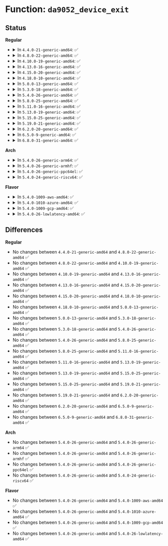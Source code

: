 # Function: <code>da9052_device_exit</code>

## Status
<b>Regular</b>
<ul>
<li>
<details>
<summary>In <code>4.4.0-21-generic-amd64</code>: ✅</summary>

```c
void da9052_device_exit(struct da9052 * da9052)
```

```json
{
  "name": "da9052_device_exit",
  "collision_type": "Unique Global",
  "inline_type": "No",
  "funcs": [
    {
      "addr": 18446744071584666656,
      "name": "da9052_device_exit",
      "external": true,
      "loc": "drivers/mfd/da9052-core.c:579",
      "file": "drivers/mfd/da9052-core.c",
      "inline": "seen, unknown",
      "caller_inline": [],
      "caller_func": [
        "drivers/mfd/da9052-spi.c:da9052_spi_remove",
        "drivers/mfd/da9052-i2c.c:da9052_i2c_remove"
      ]
    }
  ],
  "symbols": [
    {
      "addr": 18446744071584666656,
      "name": "da9052_device_exit",
      "section": ".text",
      "bind": "STB_GLOBAL",
      "size": 32
    }
  ]
}
```
</details>
</li>
<li>
<details>
<summary>In <code>4.8.0-22-generic-amd64</code>: ✅</summary>

```c
void da9052_device_exit(struct da9052 * da9052)
```

```json
{
  "name": "da9052_device_exit",
  "collision_type": "Unique Global",
  "inline_type": "No",
  "funcs": [
    {
      "addr": 18446744071585015344,
      "name": "da9052_device_exit",
      "external": true,
      "loc": "drivers/mfd/da9052-core.c:579",
      "file": "drivers/mfd/da9052-core.c",
      "inline": "seen, unknown",
      "caller_inline": [],
      "caller_func": [
        "drivers/mfd/da9052-spi.c:da9052_spi_remove",
        "drivers/mfd/da9052-i2c.c:da9052_i2c_remove"
      ]
    }
  ],
  "symbols": [
    {
      "addr": 18446744071585015344,
      "name": "da9052_device_exit",
      "section": ".text",
      "bind": "STB_GLOBAL",
      "size": 32
    }
  ]
}
```
</details>
</li>
<li>
<details>
<summary>In <code>4.10.0-19-generic-amd64</code>: ✅</summary>

```c
void da9052_device_exit(struct da9052 * da9052)
```

```json
{
  "name": "da9052_device_exit",
  "collision_type": "Unique Global",
  "inline_type": "No",
  "funcs": [
    {
      "addr": 18446744071585199328,
      "name": "da9052_device_exit",
      "external": true,
      "loc": "drivers/mfd/da9052-core.c:630",
      "file": "drivers/mfd/da9052-core.c",
      "inline": "seen, unknown",
      "caller_inline": [],
      "caller_func": [
        "drivers/mfd/da9052-spi.c:da9052_spi_remove",
        "drivers/mfd/da9052-i2c.c:da9052_i2c_remove"
      ]
    }
  ],
  "symbols": [
    {
      "addr": 18446744071585199328,
      "name": "da9052_device_exit",
      "section": ".text",
      "bind": "STB_GLOBAL",
      "size": 32
    }
  ]
}
```
</details>
</li>
<li>
<details>
<summary>In <code>4.13.0-16-generic-amd64</code>: ✅</summary>

```c
void da9052_device_exit(struct da9052 * da9052)
```

```json
{
  "name": "da9052_device_exit",
  "collision_type": "Unique Global",
  "inline_type": "No",
  "funcs": [
    {
      "addr": 18446744071585281440,
      "name": "da9052_device_exit",
      "external": true,
      "loc": "drivers/mfd/da9052-core.c:630",
      "file": "drivers/mfd/da9052-core.c",
      "inline": "seen, unknown",
      "caller_inline": [],
      "caller_func": [
        "drivers/mfd/da9052-spi.c:da9052_spi_remove",
        "drivers/mfd/da9052-i2c.c:da9052_i2c_remove"
      ]
    }
  ],
  "symbols": [
    {
      "addr": 18446744071585281440,
      "name": "da9052_device_exit",
      "section": ".text",
      "bind": "STB_GLOBAL",
      "size": 32
    }
  ]
}
```
</details>
</li>
<li>
<details>
<summary>In <code>4.15.0-20-generic-amd64</code>: ✅</summary>

```c
void da9052_device_exit(struct da9052 * da9052)
```

```json
{
  "name": "da9052_device_exit",
  "collision_type": "Unique Global",
  "inline_type": "No",
  "funcs": [
    {
      "addr": 18446744071585709696,
      "name": "da9052_device_exit",
      "external": true,
      "loc": "drivers/mfd/da9052-core.c:652",
      "file": "drivers/mfd/da9052-core.c",
      "inline": "seen, unknown",
      "caller_inline": [],
      "caller_func": [
        "drivers/mfd/da9052-spi.c:da9052_spi_remove",
        "drivers/mfd/da9052-i2c.c:da9052_i2c_remove"
      ]
    }
  ],
  "symbols": [
    {
      "addr": 18446744071585709696,
      "name": "da9052_device_exit",
      "section": ".text",
      "bind": "STB_GLOBAL",
      "size": 32
    }
  ]
}
```
</details>
</li>
<li>
<details>
<summary>In <code>4.18.0-10-generic-amd64</code>: ✅</summary>

```c
void da9052_device_exit(struct da9052 * da9052)
```

```json
{
  "name": "da9052_device_exit",
  "collision_type": "Unique Global",
  "inline_type": "No",
  "funcs": [
    {
      "addr": 18446744071585955648,
      "name": "da9052_device_exit",
      "external": true,
      "loc": "drivers/mfd/da9052-core.c:652",
      "file": "drivers/mfd/da9052-core.c",
      "inline": "seen, unknown",
      "caller_inline": [],
      "caller_func": [
        "drivers/mfd/da9052-spi.c:da9052_spi_remove",
        "drivers/mfd/da9052-i2c.c:da9052_i2c_remove"
      ]
    }
  ],
  "symbols": [
    {
      "addr": 18446744071585955648,
      "name": "da9052_device_exit",
      "section": ".text",
      "bind": "STB_GLOBAL",
      "size": 32
    }
  ]
}
```
</details>
</li>
<li>
<details>
<summary>In <code>5.0.0-13-generic-amd64</code>: ✅</summary>

```c
void da9052_device_exit(struct da9052 * da9052)
```

```json
{
  "name": "da9052_device_exit",
  "collision_type": "Unique Global",
  "inline_type": "No",
  "funcs": [
    {
      "addr": 18446744071586092032,
      "name": "da9052_device_exit",
      "external": true,
      "loc": "drivers/mfd/da9052-core.c:652",
      "file": "drivers/mfd/da9052-core.c",
      "inline": "seen, unknown",
      "caller_inline": [],
      "caller_func": [
        "drivers/mfd/da9052-spi.c:da9052_spi_remove",
        "drivers/mfd/da9052-i2c.c:da9052_i2c_remove"
      ]
    }
  ],
  "symbols": [
    {
      "addr": 18446744071586092032,
      "name": "da9052_device_exit",
      "section": ".text",
      "bind": "STB_GLOBAL",
      "size": 32
    }
  ]
}
```
</details>
</li>
<li>
<details>
<summary>In <code>5.3.0-18-generic-amd64</code>: ✅</summary>

```c
void da9052_device_exit(struct da9052 * da9052)
```

```json
{
  "name": "da9052_device_exit",
  "collision_type": "Unique Global",
  "inline_type": "No",
  "funcs": [
    {
      "addr": 18446744071586327232,
      "name": "da9052_device_exit",
      "external": true,
      "loc": "drivers/mfd/da9052-core.c:648",
      "file": "drivers/mfd/da9052-core.c",
      "inline": "seen, unknown",
      "caller_inline": [],
      "caller_func": [
        "drivers/mfd/da9052-spi.c:da9052_spi_remove",
        "drivers/mfd/da9052-i2c.c:da9052_i2c_remove"
      ]
    }
  ],
  "symbols": [
    {
      "addr": 18446744071586327232,
      "name": "da9052_device_exit",
      "section": ".text",
      "bind": "STB_GLOBAL",
      "size": 34
    }
  ]
}
```
</details>
</li>
<li>
<details>
<summary>In <code>5.4.0-26-generic-amd64</code>: ✅</summary>

```c
void da9052_device_exit(struct da9052 * da9052)
```

```json
{
  "name": "da9052_device_exit",
  "collision_type": "Unique Global",
  "inline_type": "No",
  "funcs": [
    {
      "addr": 18446744071586475360,
      "name": "da9052_device_exit",
      "external": true,
      "loc": "drivers/mfd/da9052-core.c:648",
      "file": "drivers/mfd/da9052-core.c",
      "inline": "seen, unknown",
      "caller_inline": [],
      "caller_func": [
        "drivers/mfd/da9052-spi.c:da9052_spi_remove",
        "drivers/mfd/da9052-i2c.c:da9052_i2c_remove"
      ]
    }
  ],
  "symbols": [
    {
      "addr": 18446744071586475360,
      "name": "da9052_device_exit",
      "section": ".text",
      "bind": "STB_GLOBAL",
      "size": 34
    }
  ]
}
```
</details>
</li>
<li>
<details>
<summary>In <code>5.8.0-25-generic-amd64</code>: ✅</summary>

```c
void da9052_device_exit(struct da9052 * da9052)
```

```json
{
  "name": "da9052_device_exit",
  "collision_type": "Unique Global",
  "inline_type": "No",
  "funcs": [
    {
      "addr": 18446744071587252832,
      "name": "da9052_device_exit",
      "external": true,
      "loc": "drivers/mfd/da9052-core.c:648",
      "file": "drivers/mfd/da9052-core.c",
      "inline": "seen, unknown",
      "caller_inline": [],
      "caller_func": [
        "drivers/mfd/da9052-spi.c:da9052_spi_remove",
        "drivers/mfd/da9052-i2c.c:da9052_i2c_remove"
      ]
    }
  ],
  "symbols": [
    {
      "addr": 18446744071587252832,
      "name": "da9052_device_exit",
      "section": ".text",
      "bind": "STB_GLOBAL",
      "size": 36
    }
  ]
}
```
</details>
</li>
<li>
<details>
<summary>In <code>5.11.0-16-generic-amd64</code>: ✅</summary>

```c
void da9052_device_exit(struct da9052 * da9052)
```

```json
{
  "name": "da9052_device_exit",
  "collision_type": "Unique Global",
  "inline_type": "No",
  "funcs": [
    {
      "addr": 18446744071587320976,
      "name": "da9052_device_exit",
      "external": true,
      "loc": "drivers/mfd/da9052-core.c:648",
      "file": "drivers/mfd/da9052-core.c",
      "inline": "seen, unknown",
      "caller_inline": [],
      "caller_func": [
        "drivers/mfd/da9052-spi.c:da9052_spi_remove",
        "drivers/mfd/da9052-i2c.c:da9052_i2c_remove"
      ]
    }
  ],
  "symbols": [
    {
      "addr": 18446744071587320976,
      "name": "da9052_device_exit",
      "section": ".text",
      "bind": "STB_GLOBAL",
      "size": 36
    }
  ]
}
```
</details>
</li>
<li>
<details>
<summary>In <code>5.13.0-19-generic-amd64</code>: ✅</summary>

```c
void da9052_device_exit(struct da9052 * da9052)
```

```json
{
  "name": "da9052_device_exit",
  "collision_type": "Unique Global",
  "inline_type": "No",
  "funcs": [
    {
      "addr": 18446744071587208048,
      "name": "da9052_device_exit",
      "external": true,
      "loc": "drivers/mfd/da9052-core.c:648",
      "file": "drivers/mfd/da9052-core.c",
      "inline": "seen, unknown",
      "caller_inline": [],
      "caller_func": [
        "drivers/mfd/da9052-spi.c:da9052_spi_remove",
        "drivers/mfd/da9052-i2c.c:da9052_i2c_remove"
      ]
    }
  ],
  "symbols": [
    {
      "addr": 18446744071587208048,
      "name": "da9052_device_exit",
      "section": ".text",
      "bind": "STB_GLOBAL",
      "size": 36
    }
  ]
}
```
</details>
</li>
<li>
<details>
<summary>In <code>5.15.0-25-generic-amd64</code>: ✅</summary>

```c
void da9052_device_exit(struct da9052 * da9052)
```

```json
{
  "name": "da9052_device_exit",
  "collision_type": "Unique Global",
  "inline_type": "No",
  "funcs": [
    {
      "addr": 18446744071587770400,
      "name": "da9052_device_exit",
      "external": true,
      "loc": "drivers/mfd/da9052-core.c:648",
      "file": "drivers/mfd/da9052-core.c",
      "inline": "seen, unknown",
      "caller_inline": [],
      "caller_func": [
        "drivers/mfd/da9052-spi.c:da9052_spi_remove",
        "drivers/mfd/da9052-i2c.c:da9052_i2c_remove"
      ]
    }
  ],
  "symbols": [
    {
      "addr": 18446744071587770400,
      "name": "da9052_device_exit",
      "section": ".text",
      "bind": "STB_GLOBAL",
      "size": 36
    }
  ]
}
```
</details>
</li>
<li>
<details>
<summary>In <code>5.19.0-21-generic-amd64</code>: ✅</summary>

```c
void da9052_device_exit(struct da9052 * da9052)
```

```json
{
  "name": "da9052_device_exit",
  "collision_type": "Unique Global",
  "inline_type": "No",
  "funcs": [
    {
      "addr": 18446744071589116432,
      "name": "da9052_device_exit",
      "external": true,
      "loc": "drivers/mfd/da9052-core.c:648",
      "file": "drivers/mfd/da9052-core.c",
      "inline": "seen, unknown",
      "caller_inline": [],
      "caller_func": [
        "drivers/mfd/da9052-spi.c:da9052_spi_remove",
        "drivers/mfd/da9052-i2c.c:da9052_i2c_remove"
      ]
    }
  ],
  "symbols": [
    {
      "addr": 18446744071589116432,
      "name": "da9052_device_exit",
      "section": ".text",
      "bind": "STB_GLOBAL",
      "size": 43
    }
  ]
}
```
</details>
</li>
<li>
<details>
<summary>In <code>6.2.0-20-generic-amd64</code>: ✅</summary>

```c
void da9052_device_exit(struct da9052 * da9052)
```

```json
{
  "name": "da9052_device_exit",
  "collision_type": "Unique Global",
  "inline_type": "No",
  "funcs": [
    {
      "addr": 18446744071590655520,
      "name": "da9052_device_exit",
      "external": true,
      "loc": "drivers/mfd/da9052-core.c:648",
      "file": "drivers/mfd/da9052-core.c",
      "inline": "seen, unknown",
      "caller_inline": [],
      "caller_func": [
        "drivers/mfd/da9052-spi.c:da9052_spi_remove",
        "drivers/mfd/da9052-i2c.c:da9052_i2c_remove"
      ]
    }
  ],
  "symbols": [
    {
      "addr": 18446744071590655520,
      "name": "da9052_device_exit",
      "section": ".text",
      "bind": "STB_GLOBAL",
      "size": 43
    }
  ]
}
```
</details>
</li>
<li>
<details>
<summary>In <code>6.5.0-9-generic-amd64</code>: ✅</summary>

```c
void da9052_device_exit(struct da9052 * da9052)
```

```json
{
  "name": "da9052_device_exit",
  "collision_type": "Unique Global",
  "inline_type": "No",
  "funcs": [
    {
      "addr": 18446744071590996368,
      "name": "da9052_device_exit",
      "external": true,
      "loc": "drivers/mfd/da9052-core.c:648",
      "file": "drivers/mfd/da9052-core.c",
      "inline": "seen, unknown",
      "caller_inline": [],
      "caller_func": [
        "drivers/mfd/da9052-spi.c:da9052_spi_remove",
        "drivers/mfd/da9052-i2c.c:da9052_i2c_remove"
      ]
    }
  ],
  "symbols": [
    {
      "addr": 18446744071590996368,
      "name": "da9052_device_exit",
      "section": ".text",
      "bind": "STB_GLOBAL",
      "size": 43
    }
  ]
}
```
</details>
</li>
<li>
<details>
<summary>In <code>6.8.0-31-generic-amd64</code>: ✅</summary>

```c
void da9052_device_exit(struct da9052 * da9052)
```

```json
{
  "name": "da9052_device_exit",
  "collision_type": "Unique Global",
  "inline_type": "No",
  "funcs": [
    {
      "addr": 18446744071591340384,
      "name": "da9052_device_exit",
      "external": true,
      "loc": "drivers/mfd/da9052-core.c:648",
      "file": "drivers/mfd/da9052-core.c",
      "inline": "seen, unknown",
      "caller_inline": [],
      "caller_func": [
        "drivers/mfd/da9052-spi.c:da9052_spi_remove",
        "drivers/mfd/da9052-i2c.c:da9052_i2c_remove"
      ]
    }
  ],
  "symbols": [
    {
      "addr": 18446744071591340384,
      "name": "da9052_device_exit",
      "section": ".text",
      "bind": "STB_GLOBAL",
      "size": 43
    }
  ]
}
```
</details>
</li>
</ul>
<b>Arch</b>
<ul>
<li>
<details>
<summary>In <code>5.4.0-26-generic-arm64</code>: ✅</summary>

```c
void da9052_device_exit(struct da9052 * da9052)
```

```json
{
  "name": "da9052_device_exit",
  "collision_type": "Unique Global",
  "inline_type": "No",
  "funcs": [
    {
      "addr": 18446603336499345432,
      "name": "da9052_device_exit",
      "external": true,
      "loc": "drivers/mfd/da9052-core.c:648",
      "file": "drivers/mfd/da9052-core.c",
      "inline": "seen, unknown",
      "caller_inline": [],
      "caller_func": [
        "drivers/mfd/da9052-spi.c:da9052_spi_remove",
        "drivers/mfd/da9052-i2c.c:da9052_i2c_remove"
      ]
    }
  ],
  "symbols": [
    {
      "addr": 18446603336499345432,
      "name": "da9052_device_exit",
      "section": ".text",
      "bind": "STB_GLOBAL",
      "size": 52
    }
  ]
}
```
</details>
</li>
<li>
<details>
<summary>In <code>5.4.0-26-generic-armhf</code>: ✅</summary>

```c
void da9052_device_exit(struct da9052 * da9052)
```

```json
{
  "name": "da9052_device_exit",
  "collision_type": "Unique Global",
  "inline_type": "No",
  "funcs": [
    {
      "addr": 3231893968,
      "name": "da9052_device_exit",
      "external": true,
      "loc": "drivers/mfd/da9052-core.c:648",
      "file": "drivers/mfd/da9052-core.c",
      "inline": "seen, unknown",
      "caller_inline": [],
      "caller_func": [
        "drivers/mfd/da9052-spi.c:da9052_spi_remove",
        "drivers/mfd/da9052-i2c.c:da9052_i2c_remove"
      ]
    }
  ],
  "symbols": [
    {
      "addr": 3231893968,
      "name": "da9052_device_exit",
      "section": ".text",
      "bind": "STB_GLOBAL",
      "size": 44
    }
  ]
}
```
</details>
</li>
<li>
<details>
<summary>In <code>5.4.0-26-generic-ppc64el</code>: ✅</summary>

```c
void da9052_device_exit(struct da9052 * da9052)
```

```json
{
  "name": "da9052_device_exit",
  "collision_type": "Unique Global",
  "inline_type": "No",
  "funcs": [
    {
      "addr": 13835058055292571312,
      "name": "da9052_device_exit",
      "external": true,
      "loc": "drivers/mfd/da9052-core.c:648",
      "file": "drivers/mfd/da9052-core.c",
      "inline": "seen, unknown",
      "caller_inline": [],
      "caller_func": [
        "drivers/mfd/da9052-spi.c:da9052_spi_remove",
        "drivers/mfd/da9052-i2c.c:da9052_i2c_remove"
      ]
    }
  ],
  "symbols": [
    {
      "addr": 13835058055292571312,
      "name": "da9052_device_exit",
      "section": ".text",
      "bind": "STB_GLOBAL",
      "size": 80
    }
  ]
}
```
</details>
</li>
<li>
<details>
<summary>In <code>5.4.0-24-generic-riscv64</code>: ✅</summary>

```c
void da9052_device_exit(struct da9052 * da9052)
```

```json
{
  "name": "da9052_device_exit",
  "collision_type": "Unique Global",
  "inline_type": "No",
  "funcs": [
    {
      "addr": 18446743936276587752,
      "name": "da9052_device_exit",
      "external": true,
      "loc": "drivers/mfd/da9052-core.c:648",
      "file": "drivers/mfd/da9052-core.c",
      "inline": "seen, unknown",
      "caller_inline": [],
      "caller_func": [
        "drivers/mfd/da9052-spi.c:da9052_spi_remove",
        "drivers/mfd/da9052-i2c.c:da9052_i2c_remove"
      ]
    }
  ],
  "symbols": [
    {
      "addr": 18446743936276587752,
      "name": "da9052_device_exit",
      "section": ".text",
      "bind": "STB_GLOBAL",
      "size": 52
    }
  ]
}
```
</details>
</li>
</ul>
<b>Flavor</b>
<ul>
<li>
<details>
<summary>In <code>5.4.0-1009-aws-amd64</code>: ✅</summary>

```c
void da9052_device_exit(struct da9052 * da9052)
```

```json
{
  "name": "da9052_device_exit",
  "collision_type": "Unique Global",
  "inline_type": "No",
  "funcs": [
    {
      "addr": 18446744071586201040,
      "name": "da9052_device_exit",
      "external": true,
      "loc": "drivers/mfd/da9052-core.c:648",
      "file": "drivers/mfd/da9052-core.c",
      "inline": "seen, unknown",
      "caller_inline": [],
      "caller_func": [
        "drivers/mfd/da9052-spi.c:da9052_spi_remove"
      ]
    }
  ],
  "symbols": [
    {
      "addr": 18446744071586201040,
      "name": "da9052_device_exit",
      "section": ".text",
      "bind": "STB_GLOBAL",
      "size": 34
    }
  ]
}
```
</details>
</li>
<li>
<details>
<summary>In <code>5.4.0-1010-azure-amd64</code>: ✅</summary>

```c
void da9052_device_exit(struct da9052 * da9052)
```

```json
{
  "name": "da9052_device_exit",
  "collision_type": "Unique Global",
  "inline_type": "No",
  "funcs": [
    {
      "addr": 18446744071586020304,
      "name": "da9052_device_exit",
      "external": true,
      "loc": "drivers/mfd/da9052-core.c:648",
      "file": "drivers/mfd/da9052-core.c",
      "inline": "seen, unknown",
      "caller_inline": [],
      "caller_func": [
        "drivers/mfd/da9052-spi.c:da9052_spi_remove"
      ]
    }
  ],
  "symbols": [
    {
      "addr": 18446744071586020304,
      "name": "da9052_device_exit",
      "section": ".text",
      "bind": "STB_GLOBAL",
      "size": 34
    }
  ]
}
```
</details>
</li>
<li>
<details>
<summary>In <code>5.4.0-1009-gcp-amd64</code>: ✅</summary>

```c
void da9052_device_exit(struct da9052 * da9052)
```

```json
{
  "name": "da9052_device_exit",
  "collision_type": "Unique Global",
  "inline_type": "No",
  "funcs": [
    {
      "addr": 18446744071586423328,
      "name": "da9052_device_exit",
      "external": true,
      "loc": "drivers/mfd/da9052-core.c:648",
      "file": "drivers/mfd/da9052-core.c",
      "inline": "seen, unknown",
      "caller_inline": [],
      "caller_func": [
        "drivers/mfd/da9052-spi.c:da9052_spi_remove",
        "drivers/mfd/da9052-i2c.c:da9052_i2c_remove"
      ]
    }
  ],
  "symbols": [
    {
      "addr": 18446744071586423328,
      "name": "da9052_device_exit",
      "section": ".text",
      "bind": "STB_GLOBAL",
      "size": 34
    }
  ]
}
```
</details>
</li>
<li>
<details>
<summary>In <code>5.4.0-26-lowlatency-amd64</code>: ✅</summary>

```c
void da9052_device_exit(struct da9052 * da9052)
```

```json
{
  "name": "da9052_device_exit",
  "collision_type": "Unique Global",
  "inline_type": "No",
  "funcs": [
    {
      "addr": 18446744071586535008,
      "name": "da9052_device_exit",
      "external": true,
      "loc": "drivers/mfd/da9052-core.c:648",
      "file": "drivers/mfd/da9052-core.c",
      "inline": "seen, unknown",
      "caller_inline": [],
      "caller_func": [
        "drivers/mfd/da9052-spi.c:da9052_spi_remove",
        "drivers/mfd/da9052-i2c.c:da9052_i2c_remove"
      ]
    }
  ],
  "symbols": [
    {
      "addr": 18446744071586535008,
      "name": "da9052_device_exit",
      "section": ".text",
      "bind": "STB_GLOBAL",
      "size": 34
    }
  ]
}
```
</details>
</li>
</ul>

## Differences
<b>Regular</b>
<ul>
<li>
No changes between <code>4.4.0-21-generic-amd64</code> and <code>4.8.0-22-generic-amd64</code> ✅
</li>
<li>
No changes between <code>4.8.0-22-generic-amd64</code> and <code>4.10.0-19-generic-amd64</code> ✅
</li>
<li>
No changes between <code>4.10.0-19-generic-amd64</code> and <code>4.13.0-16-generic-amd64</code> ✅
</li>
<li>
No changes between <code>4.13.0-16-generic-amd64</code> and <code>4.15.0-20-generic-amd64</code> ✅
</li>
<li>
No changes between <code>4.15.0-20-generic-amd64</code> and <code>4.18.0-10-generic-amd64</code> ✅
</li>
<li>
No changes between <code>4.18.0-10-generic-amd64</code> and <code>5.0.0-13-generic-amd64</code> ✅
</li>
<li>
No changes between <code>5.0.0-13-generic-amd64</code> and <code>5.3.0-18-generic-amd64</code> ✅
</li>
<li>
No changes between <code>5.3.0-18-generic-amd64</code> and <code>5.4.0-26-generic-amd64</code> ✅
</li>
<li>
No changes between <code>5.4.0-26-generic-amd64</code> and <code>5.8.0-25-generic-amd64</code> ✅
</li>
<li>
No changes between <code>5.8.0-25-generic-amd64</code> and <code>5.11.0-16-generic-amd64</code> ✅
</li>
<li>
No changes between <code>5.11.0-16-generic-amd64</code> and <code>5.13.0-19-generic-amd64</code> ✅
</li>
<li>
No changes between <code>5.13.0-19-generic-amd64</code> and <code>5.15.0-25-generic-amd64</code> ✅
</li>
<li>
No changes between <code>5.15.0-25-generic-amd64</code> and <code>5.19.0-21-generic-amd64</code> ✅
</li>
<li>
No changes between <code>5.19.0-21-generic-amd64</code> and <code>6.2.0-20-generic-amd64</code> ✅
</li>
<li>
No changes between <code>6.2.0-20-generic-amd64</code> and <code>6.5.0-9-generic-amd64</code> ✅
</li>
<li>
No changes between <code>6.5.0-9-generic-amd64</code> and <code>6.8.0-31-generic-amd64</code> ✅
</li>
</ul>
<b>Arch</b>
<ul>
<li>
No changes between <code>5.4.0-26-generic-amd64</code> and <code>5.4.0-26-generic-arm64</code> ✅
</li>
<li>
No changes between <code>5.4.0-26-generic-amd64</code> and <code>5.4.0-26-generic-armhf</code> ✅
</li>
<li>
No changes between <code>5.4.0-26-generic-amd64</code> and <code>5.4.0-26-generic-ppc64el</code> ✅
</li>
<li>
No changes between <code>5.4.0-26-generic-amd64</code> and <code>5.4.0-24-generic-riscv64</code> ✅
</li>
</ul>
<b>Flavor</b>
<ul>
<li>
No changes between <code>5.4.0-26-generic-amd64</code> and <code>5.4.0-1009-aws-amd64</code> ✅
</li>
<li>
No changes between <code>5.4.0-26-generic-amd64</code> and <code>5.4.0-1010-azure-amd64</code> ✅
</li>
<li>
No changes between <code>5.4.0-26-generic-amd64</code> and <code>5.4.0-1009-gcp-amd64</code> ✅
</li>
<li>
No changes between <code>5.4.0-26-generic-amd64</code> and <code>5.4.0-26-lowlatency-amd64</code> ✅
</li>
</ul>
